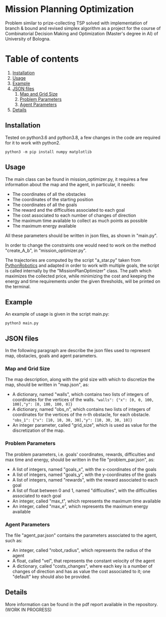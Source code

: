 # Mission Planning Optimization
Problem similar to prize-collecting TSP solved with implementation of branch &amp; bound and revised simplex algorithm
as a project for the course of Combinatorial Decision Making and Optimization (Master's degree in AI) of University of Bologna.

# Table of contents
1. [Installation](#installation)
2. [Usage](#usage)
3. [Example](#example)
4. [JSON files](#json)
    1. [Map and Grid Size](#map_grid)
    2. [Problem Parameters](#problem_par)
    3. [Agent Parameters](#agent_par)
5. [Details](#details)
    
## Installation <a name="installation"></a>
Tested on python3.6 and python3.8, a few changes in the code are required for it to work with python2.
```
python3 -m pip install numpy matplotlib
```

## Usage <a name="usage"></a>
The main class can be found in mission_optimizer.py, it requires a few information about the map and the agent,
in particular, it needs:
- The coordinates of all the obstacles
- The coordinates of the starting position
- The coordinates of all the goals
- The reward and the difficulties associated to each goal
- The cost associated to each number of changes of direction
- The maximum time available to collect as much points as possible
- The maximum energy available

All these parameters should be written in json files, as shown in "main.py".

In order to change the constraints one would need to work on the method "create_A_b", in "mission_optimizer.py".

The trajectories are computed by the script "a_star.py" taken from [PythonRobotics](https://github.com/AtsushiSakai/PythonRobotics)
and adapted in order to work with multiple goals, the script is called internally by the "MissionPlanOptimizer" class.
The path which maximizes the collected price, while minimizing the cost and keeping the energy 
and time requirements under the given thresholds, will be printed on the terminal.

## Example <a name="example"></a>
An example of usage is given in the script main.py:
```
python3 main.py
```

## JSON files <a name="json"></a>
In the following paragraph are describe the json files used to represent map, obstacles, goals and agent parameters.
### Map and Grid Size <a name="map_grid"></a>
The map description, along with the grid size with which to discretize the map, should be written in "map.json", as:
- A dictionary, named "walls", which contains two lists of integers of coordinates for the vertices of the walls.
```"walls": {"x": [0, 0, 100, 100],"y": [0, 100, 100, 0]}```
- A dictionary, named "obs_n", which contains two lists of integers of coordinates for the vertices of the n-th obstacle, for each obstacle.
```"obs_1": {"x": [10, 10, 30, 30],"y": [10, 30, 30, 10]}```
- An integer parameter, called "grid_size", which is used as value for the discretization of the map.

### Problem Parameters <a name="problem_par"></a>
The problem parameters, i.e. goals' coordinates, rewards, difficulties and max time and energy, should be written 
in the file "problem_par.json", as:

- A list of integers, named "goals_x", with the x-coordinates of the goals
- A list of integers, named "goals_y", with the y-coordinates of the goals
- A list of integers, named "rewards", with the reward associated to each goal
- A list of float between 0 and 1, named "difficulties", with the difficulties associated to each goal
- An integer, called "max_t", which represents the maximum time available
- An integer, called "max_e", which represents the maximum energy available

### Agent Parameters <a name="agent_par"></a>
The file "agent_par.json" contains the parameters associated to the agent, such as:
- An integer, called "robot_radius", which represents the radius of the agent
- A float, called "vel", that represents the constant velocity of the agent
- A dictionary, called "costs_changes", where each key is a number of changes of direction and has as value the cost associated to it;
one "default" key should also be provided.

## Details <a name="details"></a>
More information can be found in the pdf report available in the repository. (WORK IN PROGRESS)
